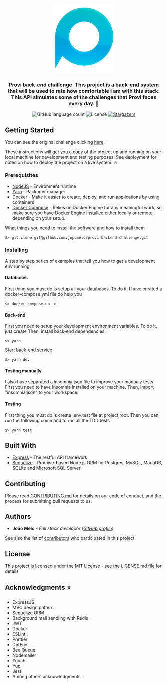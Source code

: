 <h1 align="center">
  <img alt="Provi" title="Provi" src=".github/provi.png" width="200px" />
</h1>

<h3 align="center">
  Provi back-end challenge. This project is a back-end system that
  will be used to rate how comfortable I am with this stack. This API simulates some of the challenges that Provi faces every day. 💙
</h3>

<p align="center">
  <img alt="GitHub language count" src="https://img.shields.io/github/languages/count/jopcmelo/provi-backend-challenge">

  <img alt="License" src="https://img.shields.io/badge/license-MIT-%2304D361">

  <a href="https://github.com/jopcmelo/provi-backend-challenge/stargazers">
    <img alt="Stargazers" src="https://img.shields.io/github/stars/jopcmelo/provi-backend-challenge?style=social">
  </a>
</p>

## Getting Started

You can see the original challenge clicking [here](https://github.com/provicapital/challenge_node).

These instructions will get you a copy of the project up and running on your local machine for development and testing purposes. See deployment for notes on how to deploy the project on a live system. 🔥

### Prerequisites
- [NodeJS](https://nodejs.org/en/) - Environment runtime
- [Yarn](https://yarnpkg.com/en/docs/install) - Packager manager
- [Docker](https://docs.docker.com/install/) - Make it easier to create, deploy, and run applications by using containers
- [Docker Compose](https://docs.docker.com/compose/install/) - Relies on Docker Engine for any meaningful work, so make sure you have Docker Engine installed either locally or remote, depending on your setup.

What things you need to install the software and how to install them

```
$> git clone git@github.com:jopcmelo/provi-backend-challenge.git
```

### Installing

A step by step series of examples that tell you how to get a development env running

#### Databases
First thing you must do is setup all your databases. To do it, I have created a docker-compose.yml file do help you
```
$> docker-compose up -d
```

#### Back-end
First you need to setup your development environment variables. To do it, just create
Then, install back-end dependencies
```
$> yarn
```
Start back-end service
```
$> yarn dev
```

#### Testing manually
I also have separated a insomnia.json file to improve your manualy tests. First you need to have Insomnia installed on your machine. Then, import "insomnia.json" to your workspace.

#### Testing
First thing you must do is create .env.test file at project root. Then you can run the following command to run all the TDD tests
```
$> yarn test
```

## Built With

* [Express](https://expressjs.com/pt-br/) - The restful API framework
* [Sequelize](https://sequelize.org/) - Promise-based Node.js ORM for Postgres, MySQL, MariaDB, SQLite and Microsoft SQL Server

## Contributing

Please read [CONTRIBUTING.md](https://gist.github.com/PurpleBooth/b24679402957c63ec426) for details on our code of conduct, and the process for submitting pull requests to us.

## Authors

* **João Melo** - *Full stack developer ([GitHub profile](https://github.com/jopcmelo))*

See also the list of [contributors](https://github.com/jopcmelo/provi-backend-challenge/contributors) who participated in this project.

## License

This project is licensed under the MIT License - see the [LICENSE.md](LICENSE.md) file for details

## Acknowledgments ⭐

* ExpressJS
* MVC design pattern
* Sequelize ORM
* Background mail sendling with Redis
* JWT
* Docker
* ESLint
* Prettier
* DotEnv
* Bee Queue
* Nodemailer
* Youch
* Yup
* Jest
* Among others acknowledgments

